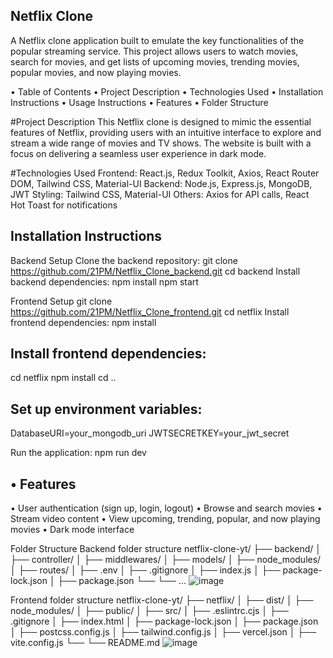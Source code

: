 ## Netflix Clone
A Netflix clone application built to emulate the key functionalities of the popular streaming service. This project allows users to watch movies, search for movies, and get lists of upcoming movies, trending movies, popular movies, and now playing movies.


•	Table of Contents
•	Project Description
•	Technologies Used
•	Installation Instructions
•	Usage Instructions
•	Features
•	Folder Structure


#Project Description
This Netflix clone is designed to mimic the essential features of Netflix, providing users with an intuitive interface to explore and stream a wide range of movies and TV shows. The website is built with a focus on delivering a seamless user experience in dark mode.

#Technologies Used
Frontend: React.js, Redux Toolkit, Axios, React Router DOM, Tailwind CSS, Material-UI
Backend: Node.js, Express.js, MongoDB, JWT
Styling: Tailwind CSS, Material-UI
Others: Axios for API calls, React Hot Toast for notifications

## Installation Instructions
Backend Setup
Clone the backend repository:
git clone https://github.com/21PM/Netflix_Clone_backend.git
cd backend
Install backend dependencies:
npm install
npm start

Frontend Setup
git clone https://github.com/21PM/Netflix_Clone_frontend.git
cd netflix
Install frontend dependencies:
npm install


## Install frontend dependencies:

cd netflix
npm install
cd ..

## Set up environment variables:
DatabaseURI=your_mongodb_uri
JWTSECRETKEY=your_jwt_secret

Run the application:
npm run dev

## •	Features
•	User authentication (sign up, login, logout)
•	Browse and search movies
•	Stream video content
•	View upcoming, trending, popular, and now playing movies
•	Dark mode interface

Folder Structure
Backend folder structure
netflix-clone-yt/
├── backend/
│   ├── controller/
│   ├── middlewares/
│   ├── models/
│   ├── node_modules/
│   ├── routes/
│   ├── .env
│   ├── .gitignore
│   ├── index.js
│   ├── package-lock.json
│   ├── package.json
└── └── ...
![image](https://github.com/user-attachments/assets/152570b0-78db-4db7-9dce-f0c7979d6d4c)


Frontend folder structure
netflix-clone-yt/
├── netflix/
│   ├── dist/
│   ├── node_modules/
│   ├── public/
│   ├── src/
│   ├── .eslintrc.cjs
│   ├── .gitignore
│   ├── index.html
│   ├── package-lock.json
│   ├── package.json
│   ├── postcss.config.js
│   ├── tailwind.config.js
│   ├── vercel.json
│   ├── vite.config.js
└── └── README.md
![image](https://github.com/user-attachments/assets/6ffbc9a3-0022-4300-92a2-a0f458f096c5)



